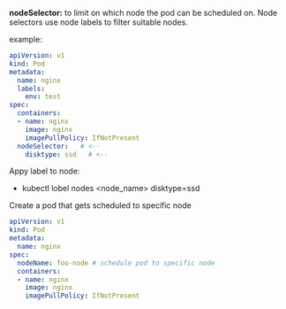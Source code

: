**nodeSelector:** to limit on which node the pod can be scheduled on. Node selectors use node labels to filter suitable nodes.

example:

```yaml
apiVersion: v1
kind: Pod
metadata:
  name: nginx
  labels:
    env: test
spec:
  containers:
  - name: nginx
    image: nginx
    imagePullPolicy: IfNotPresent
  nodeSelector:   # <--
    disktype: ssd   # <--
```

Appy label to node:

- kubectl lobel nodes <node_name> disktype=ssd

Create a pod that gets scheduled to specific node

```yaml
apiVersion: v1
kind: Pod
metadata:
  name: nginx
spec:
  nodeName: foo-node # schedule pod to specific node
  containers:
  - name: nginx
    image: nginx
    imagePullPolicy: IfNotPresent

```


